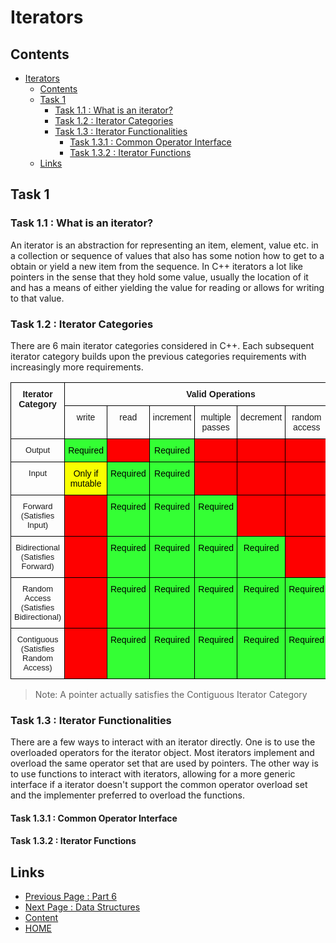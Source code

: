 # Iterators

## Contents

- [Iterators](#iterators)
  - [Contents](#contents)
  - [Task 1](#task-1)
    - [Task 1.1 : What is an iterator?](#task-11--what-is-an-iterator)
    - [Task 1.2 : Iterator Categories](#task-12--iterator-categories)
    - [Task 1.3 : Iterator Functionalities](#task-13--iterator-functionalities)
      - [Task 1.3.1 : Common Operator Interface](#task-131--common-operator-interface)
      - [Task 1.3.2 : Iterator Functions](#task-132--iterator-functions)
  - [Links](#links)

## Task 1

### Task 1.1 : What is an iterator?

An iterator is an abstraction for representing an item, element, value etc. in a collection or sequence of values that also has some notion how to get to a obtain or yield a new item from the sequence. In C++ iterators a lot like pointers in the sense that they hold some value, usually the location of it and has a means of either yielding the value for reading or allows for writing to that value.

### Task 1.2 : Iterator Categories

There are 6 main iterator categories considered in C++. Each subsequent iterator category builds upon the previous categories requirements with increasingly more requirements.

<style type="text/css">
.tg  {border-collapse:collapse;border-spacing:0;}
.tg td{border-color:black;border-style:solid;border-width:1px;font-family:Arial, sans-serif;font-size:14px;
  overflow:hidden;padding:10px 5px;word-break:normal;}
.tg th{border-color:black;border-style:solid;border-width:1px;font-family:Arial, sans-serif;font-size:14px;
  font-weight:normal;overflow:hidden;padding:10px 5px;word-break:normal;}
.tg .tg-kuap{background-color:#34ff34;border-color:#000000;color:#000000;text-align:center;vertical-align:top}
.tg .tg-ayxq{background-color:#fe0000;border-color:#000000;color:#000000;text-align:center;vertical-align:top}
.tg .tg-wp8o{border-color:#000000;text-align:center;vertical-align:top}
.tg .tg-mqa1{border-color:#000000;font-weight:bold;text-align:center;vertical-align:top}
.tg .tg-jdzo{border-color:#000000;font-size:small;text-align:center;vertical-align:top}
.tg .tg-y7v3{background-color:#f8ff00;border-color:#000000;color:#000000;text-align:center;vertical-align:top}
</style>
<table class="tg">
<thead>
  <tr>
    <th class="tg-mqa1" rowspan="2">Iterator Category</th>
    <th class="tg-mqa1" colspan="7">Valid Operations</th>
  </tr>
  <tr>
    <th class="tg-wp8o">write</th>
    <th class="tg-wp8o">read</th>
    <th class="tg-wp8o">increment</th>
    <th class="tg-wp8o">multiple passes</th>
    <th class="tg-wp8o">decrement</th>
    <th class="tg-wp8o">random access</th>
    <th class="tg-wp8o">contiguous storage</th>
  </tr>
</thead>
<tbody>
  <tr>
    <td class="tg-jdzo">Output</td>
    <td class="tg-kuap">Required</td>
    <td class="tg-ayxq"></td>
    <td class="tg-kuap">Required</td>
    <td class="tg-ayxq"></td>
    <td class="tg-ayxq"></td>
    <td class="tg-ayxq"></td>
    <td class="tg-ayxq"></td>
  </tr>
  <tr>
    <td class="tg-jdzo">Input</td>
    <td class="tg-y7v3">Only if mutable</td>
    <td class="tg-kuap">Required</td>
    <td class="tg-kuap">Required</td>
    <td class="tg-ayxq"></td>
    <td class="tg-ayxq"></td>
    <td class="tg-ayxq"></td>
    <td class="tg-ayxq"></td>
  </tr>
  <tr>
    <td class="tg-jdzo">Forward<br>(Satisfies Input)</td>
    <td class="tg-ayxq"></td>
    <td class="tg-kuap">Required</td>
    <td class="tg-kuap">Required</td>
    <td class="tg-kuap">Required</td>
    <td class="tg-ayxq"></td>
    <td class="tg-ayxq"></td>
    <td class="tg-ayxq"></td>
  </tr>
  <tr>
    <td class="tg-jdzo">Bidirectional<br>(Satisfies Forward)</td>
    <td class="tg-ayxq"></td>
    <td class="tg-kuap">Required</td>
    <td class="tg-kuap">Required</td>
    <td class="tg-kuap">Required</td>
    <td class="tg-kuap">Required</td>
    <td class="tg-ayxq"></td>
    <td class="tg-ayxq"></td>
  </tr>
  <tr>
    <td class="tg-jdzo">Random Access<br>(Satisfies Bidirectional)</td>
    <td class="tg-ayxq"></td>
    <td class="tg-kuap">Required</td>
    <td class="tg-kuap">Required</td>
    <td class="tg-kuap">Required</td>
    <td class="tg-kuap">Required</td>
    <td class="tg-kuap">Required</td>
    <td class="tg-ayxq"></td>
  </tr>
  <tr>
    <td class="tg-jdzo">Contiguous<br>(Satisfies Random Access)</td>
    <td class="tg-ayxq"></td>
    <td class="tg-kuap">Required</td>
    <td class="tg-kuap">Required</td>
    <td class="tg-kuap">Required</td>
    <td class="tg-kuap">Required</td>
    <td class="tg-kuap">Required</td>
    <td class="tg-kuap">Required</td>
  </tr>
</tbody>
</table>

> Note: A pointer actually satisfies the Contiguous Iterator Category

### Task 1.3 : Iterator Functionalities

There are a few ways to interact with an iterator directly. One is to use the overloaded operators for the iterator object. Most iterators implement and overload the same operator set that are used by pointers. The other way is to use functions to interact with iterators, allowing for a more generic interface if a iterator doesn't support the common operator overload set and the implementer preferred to overload the functions.

#### Task 1.3.1 : Common Operator Interface



#### Task 1.3.2 : Iterator Functions

## Links

- [Previous Page : Part 6](/content/part6/README.md)
- [Next Page : Data Structures](/content/part6/tasks/data-structures.md)
- [Content](/content/README.md)
- [HOME](/README.md)
